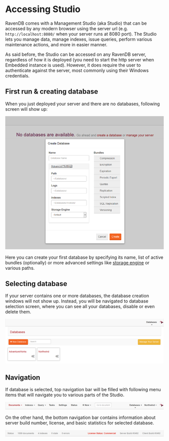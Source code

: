 # Accessing Studio

RavenDB comes with a Management Studio (aka Studio) that can be accessed by any modern browser using the server url (e.g. `http://localhost:8080/` when your server runs at 8080 port). The Studio lets you manage data, manage indexes, issue queries, perform various maintenance actions, and more in easier manner.

As said before, the Studio can be accessed on any RavenDB server, regardless of how it is deployed (you need to start the http server when Embedded instance is used). However, it does require the user to authenticate against the server, most commonly using their Windows credentials.

## First run & creating database

When you just deployed your server and there are no databases, following screen will show up:

![Figure 1. Studio. First run. Creating database.](images/accessing-studio-first-run.png)  

Here you can create your first database by specifying its name, list of active bundles (optionally) or more advanced settings like [storage engine]() or various paths.

## Selecting database

If your server contains one or more databases, the database creation windows will not show up. Instead, you will be navigated to database selection screen, where you can see all your databases, disable or even delete them.

![Figure 2. Studio. Selecting database.](images/accessing-studio-database-selection.png)  

## Navigation

If database is selected, top navigation bar will be filled with following menu items that will navigate you to various parts of the Studio.

![Figure 3. Studio. Top navigation bar.](images/accessing-studio-nav.png)  

On the other hand, the bottom navigation bar contains information about server build number, license, and basic statistics for selected database.

![Figure 4. Studio. Bottom navigation bar.](images/accessing-studio-nav-bottom.png)  



